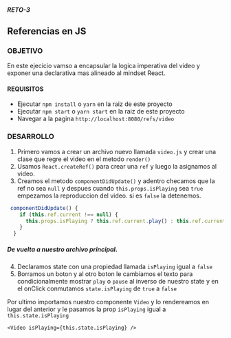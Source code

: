 ##### RETO-3

## Referencias en JS

### OBJETIVO

En este ejecicio vamso a encapsular la logica imperativa del video y exponer una declarativa mas alineado al mindset React.

#### REQUISITOS

* Ejecutar `npm install` o `yarn` en la raiz de este proyecto
* Ejecutar `npm start` o `yarn start` en la raiz de este proyecto
* Navegar a la pagina `http://localhost:8080/refs/video`

### DESARROLLO

1. Primero vamos a crear un archivo nuevo llamada  `video.js` y crear una clase que regre el video en el metodo `render()`
2. Usamos `React.createRef()` para crear una `ref` y luego la asignamos al video.
3. Creamos el metodo `componentDidUpdate()` y adentro checamos que la ref no sea `null` y despues cuando `this.props.isPlaying` sea `true` empezamos la reproduccion del video. si es `false` la detenemos. 

```js
 componentDidUpdate() {
    if (this.ref.current !== null) {
      this.props.isPlaying ? this.ref.current.play() : this.ref.current.pause()
    }
  }
```

##### De vuelta a nuestro archivo principal.

4. Declaramos state con una propiedad llamada `isPlaying` igual a `false`
5. Borramos un boton y al otro boton le cambiamos el texto para condicionalmente mostrar `play` o `pause` al inverso de nuestro state y en el onClick conmutamos `state.isPlaying` de `true` a `false`

Por ultimo importamos nuestro componente `Video` y lo rendereamos en lugar del anterior y le pasamos la prop `isPlaying` igual a  `this.state.isPlaying` 

`<Video isPlaying={this.state.isPlaying} />`






